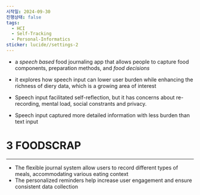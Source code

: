 ```yaml
---
시작일: 2024-09-30
진행상태: false
tags:
  - HCI
  - Self-Tracking
  - Personal-Informatics
sticker: lucide//settings-2
---
```

- a *speech based* food journaling app that allows people to capture food components, preparation methods, and *food decisions*
- it explores how speech input can lower user burden while enhancing the richness of diery data, which is a growing area of interest

- Speech input facilitated self-reflection, but it has concerns about re-recording, mental load, social constrants and privacy.
- Speech input captured more detailed information with less burden than text input

# 3 FOODSCRAP
---
- The flexible journal system allow users to record different types of meals, accommodating various eating context
- The personalized reminders help increase user engagement and ensure consistent data collection 
